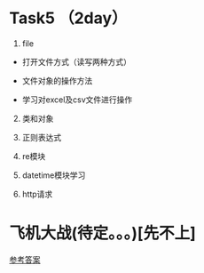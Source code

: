 
# Task5 **（2day）**

1. file

* 打开文件方式（读写两种方式）

* 文件对象的操作方法

* 学习对excel及csv文件进行操作

2. 类和对象

3. 正则表达式

4. re模块

5. datetime模块学习

6. http请求

# 飞机大战(待定。。。)[先不上]



[参考答案](./../参考答案)